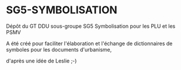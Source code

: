 # SG5-SYMBOLISATION
Dépôt du GT DDU sous-groupe SG5 Symbolisation pour les PLU et les PSMV

A été créé pour faciliter l'élaboration et l'échange de dictionnaires de symboles pour les documents d'urbanisme,

d'après une idée de Leslie ;-)
